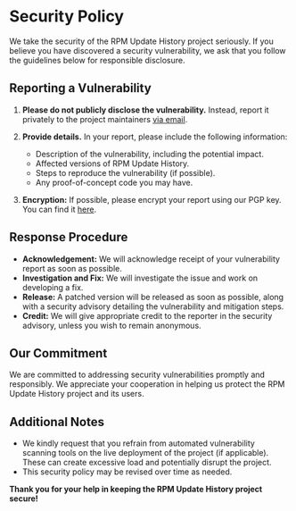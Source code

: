 # Security Policy

We take the security of the RPM Update History project seriously. If you believe you have discovered a security vulnerability, we ask that you follow the guidelines below for responsible disclosure.

## Reporting a Vulnerability

1. **Please do not publicly disclose the vulnerability.** Instead, report it privately to the project maintainers [via email](sec@rda.run).

2. **Provide details.** In your report, please include the following information:
    * Description of the vulnerability, including the potential impact.
    * Affected versions of RPM Update History.
    * Steps to reproduce the vulnerability (if possible).
    * Any proof-of-concept code you may have.

3. **Encryption:** If possible, please encrypt your report using our PGP key. You can find it [here](https://rda.run/gpg/Rodrigo-de-Avila_0x3A860313_public.asc).

## Response Procedure

* **Acknowledgement:** We will acknowledge receipt of your vulnerability report as soon as possible.
* **Investigation and Fix:** We will investigate the issue and work on developing a fix.
* **Release:**  A patched version will be released as soon as possible, along with a security advisory detailing the vulnerability and mitigation steps.
* **Credit:**  We will give appropriate credit to the reporter in the security advisory, unless you wish to remain anonymous.

## Our Commitment

We are committed to addressing security vulnerabilities promptly and responsibly. We appreciate your cooperation in helping us protect the RPM Update History project and its users.

## Additional Notes

* We kindly request that you refrain from automated vulnerability scanning tools on the live deployment of the project (if applicable). These can create excessive load and potentially disrupt the project.
* This security policy may be revised over time as needed.

**Thank you for your help in keeping the RPM Update History project secure!**
